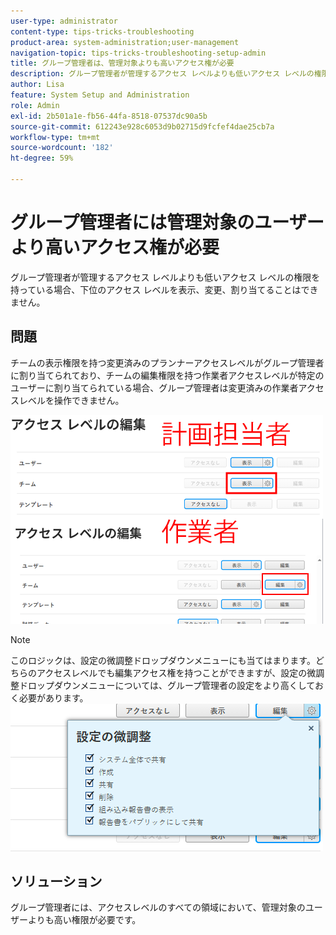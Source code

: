 ```yaml
---
user-type: administrator
content-type: tips-tricks-troubleshooting
product-area: system-administration;user-management
navigation-topic: tips-tricks-troubleshooting-setup-admin
title: グループ管理者は、管理対象よりも高いアクセス権が必要
description: グループ管理者が管理するアクセス レベルよりも低いアクセス レベルの権限を持っている場合、下位のアクセス レベルを表示、変更、割り当てることはできません。
author: Lisa
feature: System Setup and Administration
role: Admin
exl-id: 2b501a1e-fb56-44fa-8518-07537dc90a5b
source-git-commit: 612243e928c6053d9b02715d9fcfef4dae25cb7a
workflow-type: tm+mt
source-wordcount: '182'
ht-degree: 59%

---
```


# グループ管理者には管理対象のユーザーより高いアクセス権が必要

グループ管理者が管理するアクセス レベルよりも低いアクセス レベルの権限を持っている場合、下位のアクセス レベルを表示、変更、割り当てることはできません。

## 問題

チームの表示権限を持つ変更済みのプランナーアクセスレベルがグループ管理者に割り当てられており、チームの編集権限を持つ作業者アクセスレベルが特定のユーザーに割り当てられている場合、グループ管理者は変更済みの作業者アクセスレベルを操作できません。

![ グループ管理者の変更されたアクセス ](assets/group-admin-modified-access.png)


>[!NOTE]
>
>このロジックは、設定の微調整ドロップダウンメニューにも当てはまります。どちらのアクセスレベルでも編集アクセス権を持つことができますが、設定の微調整ドロップダウンメニューについては、グループ管理者の設定をより高くしておく必要があります。
> ![設定を微調整する ](assets/fine-tune-your-settings.png)

## ソリューション

グループ管理者には、アクセスレベルのすべての領域において、管理対象のユーザーよりも高い権限が必要です。
